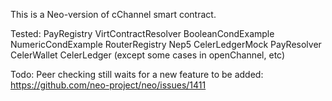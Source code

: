 This is a Neo-version of cChannel smart contract.

Tested:
PayRegistry
VirtContractResolver
BooleanCondExample
NumericCondExample
RouterRegistry
Nep5
CelerLedgerMock
PayResolver
CelerWallet
CelerLedger (except some cases in openChannel, etc)

Todo:
Peer checking still waits for a new feature to be added: https://github.com/neo-project/neo/issues/1411